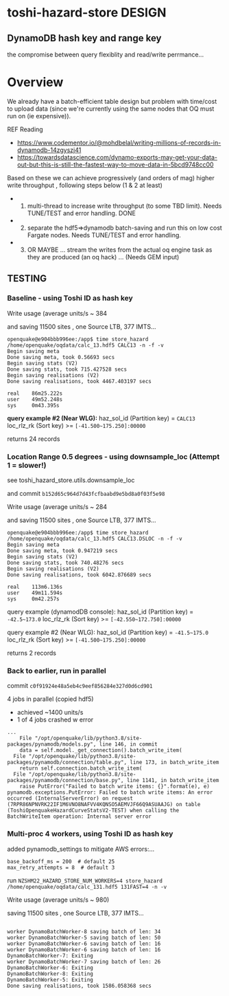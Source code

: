 # toshi-hazard-store DESIGN

## DynamoDB hash key and range key

the compromise between query flexiblity and read/write perrmance...


# Overview

We already have a batch-efficient table design but  problem with time/cost to upload data (since we're currently using the same nodes that OQ must run on (ie expensive)).

REF Reading
 - https://www.codementor.io/@mohdbelal/writing-millions-of-records-in-dynamodb-14zgyszj41
 - https://towardsdatascience.com/dynamo-exports-may-get-your-data-out-but-this-is-still-the-fastest-way-to-move-data-in-5bcd9748cc00

Based on these we can achieve progressively (and orders of mag)  higher write throughput , following steps below (1 & 2 at least)
 - 1) multi-thread to increase write throughput (to some TBD limit). Needs TUNE/TEST and error handling. DONE
 - 2) separate the hdf5=>dynamodb batch-saving and run this on low cost Fargate nodes. Needs TUNE/TEST and error handling.
 - 3) OR MAYBE ... stream the writes from the actual oq engine task as they are produced (an oq hack) ... (Needs GEM input)


## TESTING

### Baseline - using Toshi ID as hash key

Write usage (average units/s ~ 384

and saving 11500 sites , one Source LTB, 377 IMTS...

```
openquake@e904bbb996ee:/app$ time store_hazard /home/openquake/oqdata/calc_13.hdf5 CALC13 -n -f -v
Begin saving meta
Done saving meta, took 0.56693 secs
Begin saving stats (V2)
Done saving stats, took 715.427528 secs
Begin saving realisations (V2)
Done saving realisations, took 4467.403197 secs

real    86m25.222s
user    49m52.248s
sys     0m43.395s
```

**query example #2 (Near WLG):**
haz_sol_id (Partition key) = `CALC13`
loc_rlz_rk (Sort key) >= `[-41.500~175.250]:00000`

returns 24 records

### Location Range 0.5 degrees - using downsample_loc (Attempt 1 = slower!)

see  toshi_hazard_store.utils.downsample_loc

and commit `b152d65c964d7d43fcfbaabd9e5bd8a0f03f5e98`

Write usage (average units/s ~ 284

and saving 11500 sites , one Source LTB, 377 IMTS...

```
openquake@e904bbb996ee:/app$ time store_hazard /home/openquake/oqdata/calc_13.hdf5 CALC13.DSLOC -n -f -v
Begin saving meta
Done saving meta, took 0.947219 secs
Begin saving stats (V2)
Done saving stats, took 740.48276 secs
Begin saving realisations (V2)
Done saving realisations, took 6042.876689 secs

real    113m6.136s
user    49m11.594s
sys     0m42.257s
```

query example (dynamodDB console):
haz_sol_id (Partition key) =  `-42.5~173.0`
loc_rlz_rk (Sort key) >= `[-42.550~172.750]:00000`

query example #2 (Near WLG):
haz_sol_id (Partition key) = `-41.5~175.0`
loc_rlz_rk (Sort key) >= `[-41.500~175.250]:00000`

returns 2 records

### Back to earlier, run in parallel

commit `c0f91924e48a5eb4c9eef856284e327d0d6cd901`

4 jobs in parallel (copied hdf5)

 - achieved ~1400 units/s
 - 1 of 4 jobs crashed w error

```
...
    File "/opt/openquake/lib/python3.8/site-packages/pynamodb/models.py", line 146, in commit
    data = self.model._get_connection().batch_write_item(
  File "/opt/openquake/lib/python3.8/site-packages/pynamodb/connection/table.py", line 173, in batch_write_item
    return self.connection.batch_write_item(
  File "/opt/openquake/lib/python3.8/site-packages/pynamodb/connection/base.py", line 1141, in batch_write_item
    raise PutError("Failed to batch write items: {}".format(e), e)
pynamodb.exceptions.PutError: Failed to batch write items: An error occurred (InternalServerError) on request (7RPR86NPNVRK22IF1M6VNO8NAFVV4KQNSO5AEMVJF66Q9ASUAAJG) on table (ToshiOpenquakeHazardCurveStatsV2-TEST) when calling the BatchWriteItem operation: Internal server error
```


### Multi-proc 4 workers, using Toshi ID as hash key

added pynamodb_settings to mitigate AWS errors:...

```
base_backoff_ms = 200  # default 25
max_retry_attempts = 8  # default 3
```

run `NZSHM22_HAZARD_STORE_NUM_WORKERS=4 store_hazard /home/openquake/oqdata/calc_131.hdf5 131FAST=4 -n -v`

Write usage (average units/s ~ 980)

saving 11500 sites , one Source LTB, 377 IMTS...

```

worker DynamoBatchWorker-8 saving batch of len: 34
worker DynamoBatchWorker-5 saving batch of len: 50
worker DynamoBatchWorker-6 saving batch of len: 16
worker DynamoBatchWorker-6 saving batch of len: 16
DynamoBatchWorker-7: Exiting
worker DynamoBatchWorker-7 saving batch of len: 26
DynamoBatchWorker-6: Exiting
DynamoBatchWorker-8: Exiting
DynamoBatchWorker-5: Exiting
Done saving realisations, took 1586.058368 secs
```
